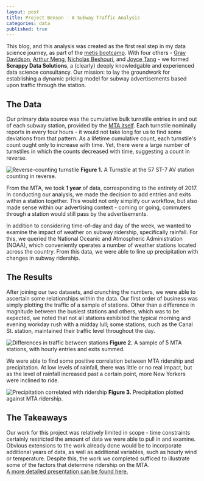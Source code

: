 ```yaml
---
layout: post
title: Project Benson - A Subway Traffic Analysis
categories: data
published: true
---
```

This blog, and this analysis was created as the first real step in my data science journey, as part of the [metis bootcamp](https://www.thisismetis.com/).  With four others - [Gray Davidson](https://github.com/Gray-Davidson-00/), [Arthur Meng](https://github.com/massdropper/), [Nicholas Beshouri](https://github.com/nbeshouri/), and [Joyce Tang](https://github.com/joyceetng00/) - we formed __Scrappy Data Solutions__, a (clearly) deeply knowledgable and experienced data science consultancy.  Our mission: to lay the groundwork for establishing a dynamic pricing model for subway advertisements based upon traffic through the station.  

## The Data
Our primary data source was the cumulative bulk turnstile entries in and out of each subway station, provided by the [MTA itself](http://web.mta.info/developers/turnstile.html).  Each turnstile nominally reports in every four hours - it would not take long for us to find some deviations from that pattern.  As a lifetime cumulative count, each turnstile's count ought only to increase with time.  Yet, there were a large number of turnstiles in which the counts decreased with time, suggesting a count in reverse.

![Reverse-counting turnstile](/images/benson/reverse.png)
**Figure 1.** A Turnstile at the 57 ST-7 AV station counting in reverse.


From the MTA, we took **1 year** of data, corresponding to the entirety of 2017.  In conducting our analysis, we made the decision to add entries and exits within a station together.  This would not only simplify our workflow, but also made sense within our advertising context - coming or going, commuters through a station would still pass by the advertisements.

In addition to considering time-of-day and day of the week, we wanted to examine the impact of weather on subway ridership, specifically rainfall.  For this, we queried the National Oceanic and Atmospheric Administration (NOAA), which conveniently operates a number of weather stations located across the country.  From this data, we were able to line up precipitation with changes in subway ridership.

## The Results
After joining our two datasets, and crunching the numbers, we were able to ascertain some relationships within the data.  Our first order of business was simply plotting the traffic of a sample of stations.  Other than a difference in magnitude between the busiest stations and others, which was to be expected, we noted that not all stations exhibited the typical morning and evening workday rush with a midday lull; some stations, such as the Canal St. station, maintained their traffic level throughout the day.

![Differences in traffic between stations](/images/benson/sample.png)
**Figure 2.** A sample of 5 MTA stations, with hourly entries and exits summed.


We were able to find some positive correlation between MTA ridership and precipitation.  At low levels of rainfall, there was little or no real impact, but as the level of rainfall increased past a certain point, more New Yorkers were inclined to ride.

![Precipitation correlated with ridership](/images/benson/rain.png)
**Figure 3.** Precipitation plotted against MTA ridership.



## The Takeaways
Our work for this project was relatively limited in scope - time constraints certainly restricted the amount of data we were able to pull in and examine.  Obvious extensions to the work already done would be to incorporate additional years of data, as well as additional variables, such as hourly wind or temperature.  Despite this, the work we completed sufficed to illustrate some of the factors that determine ridership on the MTA.   
[A more detailed presentation can be found here.](https://drive.google.com/open?id=1Fl8qNeVvkTOhQHpIoFnz1984CT7I-Y_0)
